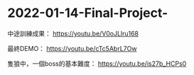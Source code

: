 # 2022-01-14-Final-Project-
中途訓練成果： https://youtu.be/V0oJLlru168

最終DEMO： https://youtu.be/cTc5AbrL7Ow

隻狼中，一個boss的基本難度： https://youtu.be/is27b_HCPs0
